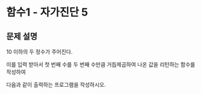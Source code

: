 # 함수1 - 자가진단 5
## 문제 설명

10 이하의 두 정수가 주어진다.

이를 입력 받아서 첫 번째 수를 두 번째 수만큼 거듭제곱하여 나온 값을 리턴하는 함수를 작성하여 

다음과 같이 출력하는 프로그램을 작성하시오.